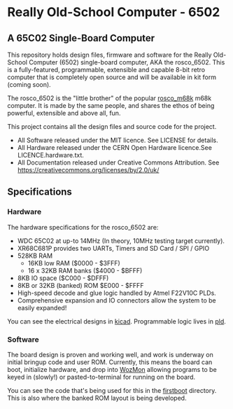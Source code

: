 # Really Old-School Computer - 6502
## A 65C02 Single-Board Computer

This repository holds design files, firmware and software for the Really Old-School Computer 
(6502) single-board computer, AKA the rosco_6502. This is a fully-featured, programmable,
extensible and capable 8-bit retro computer that is completely open source  and will be
available in kit form (coming soon).

The rosco_6502 is the "little brother" of the popular [rosco_m68k](https://github.com/rosco-m68k)
m68k computer. It is made by the same people, and shares the ethos of being powerful, extensible
and above all, fun.

This project contains all the design files and source code for the project. 

* All Software released under the MIT licence. See LICENSE for details.
* All Hardware released under the CERN Open Hardware licence.See LICENCE.hardware.txt.
* All Documentation released under Creative Commons Attribution. See https://creativecommons.org/licenses/by/2.0/uk/

## Specifications

### Hardware

The hardware specifications for the rosco_6502 are:

* WDC 65C02 at up-to 14MHz (In theory, 10MHz testing target currently).
* XR68C681P provides two UARTs, Timers and SD Card / SPI / GPIO
* 528KB RAM 
    * 16KB low RAM ($0000 - $3FFF)
    * 16 x 32KB RAM banks ($4000 - $BFFF) 
* 8KB IO space ($C000 - $DFFF)
* 8KB or 32KB (banked) ROM $E000 - $FFFF
* High-speed decode and glue logic handled by Atmel F22V10C PLDs.
* Comprehensive expansion and IO connectors allow the system to be easily expanded!

You can see the electrical designs in [kicad](design/kicad). Programmable logic lives in [pld](code/pld).

### Software

The board design is proven and working well, and work is underway on 
initial bringup code and user ROM. Currently, this means the board can
boot, initialize hardware, and drop into [WozMon](http://jefftranter.blogspot.com/2012/05/woz-mon.html)
allowing programs to be keyed in (slowly!) or pasted-to-terminal 
for running on the board.

You can see the code that's being used for this in the [firstboot](code/firmware/firstboot) 
directory. This is also where the banked ROM layout is being developed.


